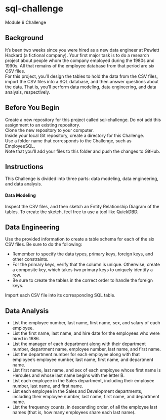 # sql-challenge
Module 9 Challenge

 ## Background
It’s been two weeks since you were hired as a new data engineer at Pewlett Hackard (a fictional company). Your first major task is to do a research project about people whom the company employed during the 1980s and 1990s. All that remains of the employee database from that period are six CSV files. <br>
For this project, you’ll design the tables to hold the data from the CSV files, import the CSV files into a SQL database, and then answer questions about the data. That is, you’ll perform data modeling, data engineering, and data analysis, respectively.

## Before You Begin
Create a new repository for this project called sql-challenge. Do not add this assignment to an existing repository.<br>
Clone the new repository to your computer.<br>
Inside your local Git repository, create a directory for this Challenge.<br>
Use a folder name that corresponds to the Challenge, such as EmployeeSQL.<br>
Note that you’ll add your files to this folder and push the changes to GitHub.

## Instructions
This Challenge is divided into three parts: data modeling, data engineering, and data analysis.<br>
#### Data Modeling
Inspect the CSV files, and then sketch an Entity Relationship Diagram of the tables. To create the sketch, feel free to use a tool like QuickDBD.

## Data Engineering
Use the provided information to create a table schema for each of the six CSV files. Be sure to do the following:<br>
 - Remember to specify the data types, primary keys, foreign keys, and other constraints.
- For the primary keys, verify that the column is unique. Otherwise, create a composite key, which takes two primary keys to uniquely identify a row.
- Be sure to create the tables in the correct order to handle the foreign keys.<br>

Import each CSV file into its corresponding SQL table.

## Data Analysis
- List the employee number, last name, first name, sex, and salary of each employee.
- List the first name, last name, and hire date for the employees who were hired in 1986.
- List the manager of each department along with their department number, department name, employee number, last name, and first name.
- List the department number for each employee along with that employee’s employee number, last name, first name, and department name.
- List first name, last name, and sex of each employee whose first name is Hercules and whose last name begins with the letter B.
- List each employee in the Sales department, including their employee number, last name, and first name.
- List each employee in the Sales and Development departments, including their employee number, last name, first name, and department name.
- List the frequency counts, in descending order, of all the employee last names (that is, how many employees share each last name).
